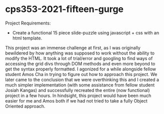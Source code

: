 # cps353-2021-fifteen-gurge

Project Requirements:
* Create a functional 15 piece slide-puzzle using javascript + css with an html template.

This project was an immense challenge at first, as I was originally bewildered by how anything was supposed to work without the ability to modify the HTML.
It took a lot of trial/error and googling to find ways of accessing the grid divs through DOM methods and even more beyond to get the syntax properly formatted.
I agonized for a while alongside fellow student Amos Cha in trying to figure out how to approach this project. We later came to the conclusion that we were overthinking this
and I created a much simpler implementation (with some assistance from fellow student Josiah Kangas) and successfully recreated the entire (now functional) project in a few hours.
In hindsight, this project would have been much easier for me and Amos both if we had not tried to take a fully Object Oriented approach.
